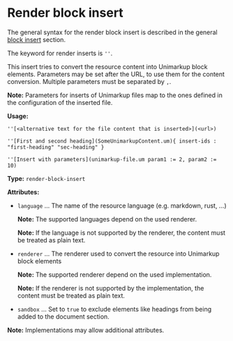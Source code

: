 # Render block insert

The general syntax for the render block insert is described in the general [block insert](/markup/blocks/inserts/README) section.

The keyword for render inserts is `''`.

This insert tries to convert the resource content into Unimarkup block elements.
Parameters may be set after the URL, to use them for the content conversion.
Multiple parameters must be separated by `,`.

**Note:** Parameters for inserts of Unimarkup files map to the ones defined in the configuration of the inserted file.

**Usage:**

```
''[<alternative text for the file content that is inserted>](<url>)

''[First and second heading](SomeUnimarkupContent.um){ insert-ids : "first-heading" "sec-heading" }

''[Insert with parameters](unimarkup-file.um param1 := 2, param2 := 10)
```

**Type:** `render-block-insert`

**Attributes:**

- `language` ... The name of the resource language (e.g. markdown, rust, ...)

  **Note:** The supported languages depend on the used renderer.

  **Note:** If the language is not supported by the renderer, the content must be treated as plain text.

- `renderer` ... The renderer used to convert the resource into Unimarkup block elements

  **Note:** The supported renderer depend on the used implementation.
  
  **Note:** If the renderer is not supported by the implementation, the content must be treated as plain text.

- `sandbox` ... Set to `true` to exclude elements like headings from being added to the document section.

**Note:** Implementations may allow additional attributes.
